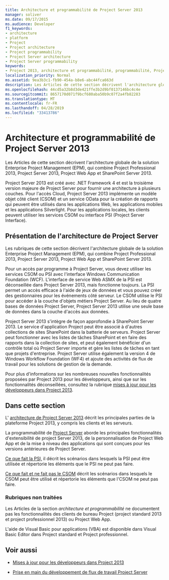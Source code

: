 ```yaml
---
title: Architecture et programmabilité de Project Server 2013
manager: soliver
ms.date: 09/17/2015
ms.audience: Developer
f1_keywords:
- architecture
- platform
- Project
- Project architecture
- Project programmability
- Project Server architecture
- Project Server programmability
keywords:
- Project 2013, architecture et programmabilité, programmabilité, Project Server, Project 2013, avantages pour EPM, architecture et Project Server
localization_priority: Normal
ms.assetid: 9ea3b3c1-fb90-454a-b8e6-abc44fca663d
description: Les Articles de cette section décrivent l'architecture globale de la solution Enterprise Project Management (EPM), qui combine Project Professional 2013, Project Server 2013, Project Web App et SharePoint Server 2013.
ms.openlocfilehash: 44cd5a32b8d3de421ffe3b2d9bf0137146bc4c4e
ms.sourcegitcommit: 8657170d071f9bcf680aba50b9c07f2a4fb82283
ms.translationtype: MT
ms.contentlocale: fr-FR
ms.lasthandoff: 04/28/2019
ms.locfileid: "33413786"
---
```

# <a name="project-server-2013-architecture-and-programmability"></a>Architecture et programmabilité de Project Server 2013

Les Articles de cette section décrivent l'architecture globale de la solution Enterprise Project Management (EPM), qui combine Project Professional 2013, Project Server 2013, Project Web App et SharePoint Server 2013.
  
Project Server 2013 est créé avec .NET Framework 4 et est la troisième version majeure de Project Server pour fournir une architecture à plusieurs couches. Pour l'accès Cloud, Project Server 2013 implémente un modèle objet côté client (CSOM) et un service OData pour la création de rapports qui peuvent être utilisés dans les applications Web, les applications mobiles et les applications Silverlight. Pour les applications locales, les clients peuvent utiliser les services CSOM ou interface PSI (Project Server Interface). 
  
## <a name="introduction-to-project-server-architecture"></a>Présentation de l'architecture de Project Server

Les rubriques de cette section décrivent l'architecture globale de la solution Enterprise Project Management (EPM), qui combine Project Professional 2013, Project Server 2013, Project Web App et SharePoint Server 2013.
  
Pour un accès par programme à Project Server, vous devez utiliser les services CSOM ou PSI avec l'interface Windows Communication Foundation (WCF). L'interface de service Web ASMX de la PSI est déconseillée dans Project Server 2013, mais fonctionne toujours. La PSI permet un accès efficace à l'aide de jeux de données et vous pouvez créer des gestionnaires pour les événements côté serveur. Le CSOM utilise le PSI pour accéder à la couche d'objets métiers Project Server. Au lieu de quatre bases de données Project Server, Project Server 2013 utilise une seule base de données dans la couche d'accès aux données.
  
Project Server 2013 s'intègre de façon approfondie à SharePoint Server 2013. Le service d'application Project peut être associé à d'autres collections de sites SharePoint dans la batterie de serveurs. Project Server peut fonctionner avec les listes de tâches SharePoint et en faire des rapports dans la collection de sites, et peut également bénéficier d'un contrôle total où Project Server importe et gère les listes de tâches en tant que projets d'entreprise. Project Server utilise également la version 4 de Windows Workflow Foundation (WF4) et ajoute des activités de flux de travail pour les solutions de gestion de la demande.
  
Pour plus d'informations sur les nombreuses nouvelles fonctionnalités proposées par Project 2013 pour les développeurs, ainsi que sur les fonctionnalités déconseillées, consultez la rubrique [mises à jour pour les développeurs dans Project 2013](updates-for-developers-in-project-2013.md).
  
## <a name="in-this-section"></a>Dans cette section

L' [architecture de Project Server 2013](project-server-2013-architecture.md) décrit les principales parties de la plateforme Project 2013, y compris les clients et les serveurs. 
  
La programmabilité de [Project Server](project-server-programmability.md) aborde les principales fonctionnalités d'extensibilité de project Server 2013, de la personnalisation de Project Web App et de la mise à niveau des applications qui sont conçues pour les versions antérieures de Project Server. 
  
[Ce que fait la PSI,](what-the-psi-does-and-does-not-do.md) il décrit les scénarios dans lesquels la PSI peut être utilisée et répertorie les éléments que le PSI ne peut pas faire. 
  
[Ce que fait et ne fait pas le CSOM](what-the-csom-does-and-does-not-do.md) décrit les scénarios dans lesquels le CSOM peut être utilisé et répertorie les éléments que l'CSOM ne peut pas faire. 
  
### <a name="topics-not-covered"></a>Rubriques non traitées

Les Articles de la section *architecture et programmabilité* ne documentent pas les fonctionnalités des clients de bureau Project (project standard 2013 et project professionnel 2013) ou Project Web App. 
  
L'aide de Visual Basic pour applications (VBA) est disponible dans Visual Basic Editor dans Project standard et Project professionnel.
  
## <a name="see-also"></a>Voir aussi
<a name="bk_addresources"> </a>

- [Mises à jour pour les développeurs dans Project 2013](updates-for-developers-in-project-2013.md)
    
- [Prise en main du développement de flux de travail Project Server](getting-started-developing-project-server-workflows.md)
    

